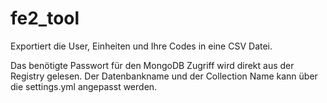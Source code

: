 # fe2_tool
Exportiert die User, Einheiten und Ihre Codes in eine CSV Datei.

Das benötigte Passwort für den MongoDB Zugriff wird direkt aus der Registry gelesen. Der Datenbankname und der Collection Name kann über die settings.yml angepasst werden.
